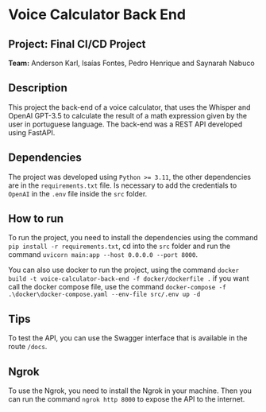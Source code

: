 <h1> Voice Calculator Back End </h1>

<h2> Project: Final CI/CD Project </h2>

**Team:** 
Anderson Karl,
Isaías Fontes,
Pedro Henrique and
Saynarah Nabuco

## Description

This project the back-end of a voice calculator, that uses the Whisper and OpenAI GPT-3.5 to calculate the result of a math expression given by the user in portuguese language. The back-end was a REST API developed using FastAPI.

## Dependencies

The project was developed using `Python >= 3.11`, the other dependencies are in the `requirements.txt` file.
Is necessary to add the credentials to `OpenAI` in the `.env` file inside the `src` folder.

## How to run

To run the project, you need to install the dependencies using the command `pip install -r requirements.txt`, cd into the `src` folder and run the command `uvicorn main:app --host 0.0.0.0 --port 8000`.

You can also use docker to run the project, using the command `docker build -t voice-calculator-back-end -f docker/dockerfile .` if you want call the docker compose file, use the command `docker-compose -f .\docker\docker-compose.yaml --env-file src/.env up -d`

## Tips

To test the API, you can use the Swagger interface that is available in the route `/docs`.

## Ngrok

To use the Ngrok, you need to install the Ngrok in your machine.
Then you can run the command `ngrok http 8000` to expose the API to the internet.
